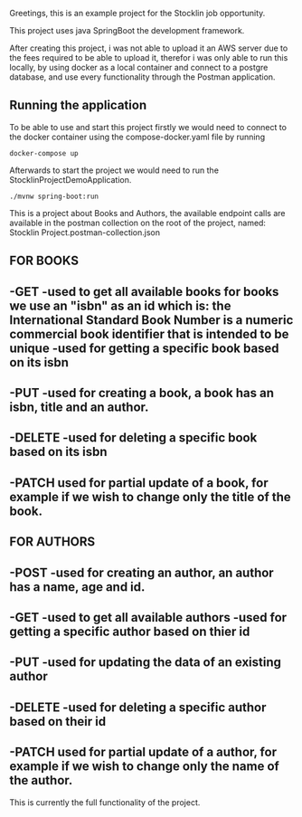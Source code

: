 Greetings, this is an example project for the Stocklin job opportunity.

This project uses java SpringBoot the development framework.

After creating this project, i was not able to upload it an AWS server due to the fees required to be able to upload it, therefor i was only able to run this locally,
by using docker as a local container and connect to a postgre database, and use every functionality through the Postman application.

## Running the application

To be able to use and start this project firstly we would need to connect to the docker container using the compose-docker.yaml file by running
```shell script
docker-compose up
```

Afterwards to start the project we would need to run the StocklinProjectDemoApplication.
```shell script
./mvnw spring-boot:run
```

This is a project about Books and Authors, the available endpoint calls are available in the postman collection on the root of the project, named: Stocklin Project.postman-collection.json 

FOR BOOKS
-----------------------------------------------------------------
-GET
-used to get all available books
for books we use an "isbn" as an id which is: 
the International Standard Book Number is a numeric commercial book identifier that is intended to be unique
-used for getting a specific book based on its isbn
-----------------------------------------------------------------
-PUT
-used for creating a book, a book has an isbn, title and an author.
-----------------------------------------------------------------
-DELETE
-used for deleting a specific book based on its isbn
-----------------------------------------------------------------
-PATCH
used for partial update of a book, 
for example if we wish to change only the title of the book.
-----------------------------------------------------------------

FOR AUTHORS
-----------------------------------------------------------------
-POST
-used for creating an author, an author has a name, age and id.
-----------------------------------------------------------------
-GET
-used to get all available authors
-used for getting a specific author based on thier id
-----------------------------------------------------------------
-PUT
-used for updating the data of an existing author
-----------------------------------------------------------------
-DELETE
-used for deleting a specific author based on their id
-----------------------------------------------------------------
-PATCH
used for partial update of a author, 
for example if we wish to change only the name of the author.
-----------------------------------------------------------------

This is currently the full functionality of the project.
